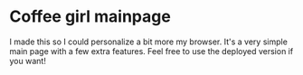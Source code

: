 # Coffee girl mainpage

I made this so I could personalize a bit more my browser. It's a very simple main page with a few extra features. Feel free to use the deployed version if you want! 
